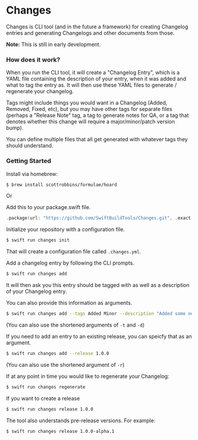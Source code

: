 # Changes

Changes is CLI tool (and in the future a framework) for creating Changelog entries and generating Changelogs and other documents from those.  

**Note:** This is still in early development.

### How does it work? 

When you run the CLI tool, it will create a "Changelog Entry", which is a YAML file containing the description 
of your entry, when it was added and what to tag the entry as. It will then use these YAML files to 
generate / regenerate your changelog.

Tags might include things you would want in a Changelog (Added, Removed, Fixed, etc), but you may have 
other tags for separate files (perhaps a "Release Note" tag, a tag to generate notes for QA, or a tag that denotes 
whether this change will require a major/minor/patch version bump). 

You can define multiple files that all get generated with whatever tags they should understand.

### Getting Started

Install via homebrew:
```bash
$ brew install scottrobbins/formulae/hoard
```

Or

Add this to your package.swift file.
```swift
.package(url: "https://github.com/SwiftBuildTools/Changes.git", .exact("0.1.0"))
```

Initialize your repository with a configuration file.
```bash
$ swift run changes init
```

That will create a configuration file called `.changes.yml`. 

Add a changelog entry by following the CLI prompts.
```bash
$ swift run changes add
```

It will then ask you this entry should be tagged with as well as a description of your Changelog entry.

You can also provide this information as arguments.
```bash
$ swift run changes add --tags Added Minor --description "Added some new Ability!"
```
(You can also use the shortened arguments of `-t` and `-d`)

If you need to add an entry to an existing release, you can speicfy that as an argument.
```bash
$ swift run changes add --release 1.0.0
```
(You can also use the shortened argument of `-r`)

If at any point in time you would like to regenerate your Changelog:
```bash
$ swift run changes regenerate
```

If you want to create a release

```bash
$ swift run changes release 1.0.0
```

The tool also understands pre-release versions. For example: 
```bash
$ swift run changes release 1.0.0-alpha.1
```